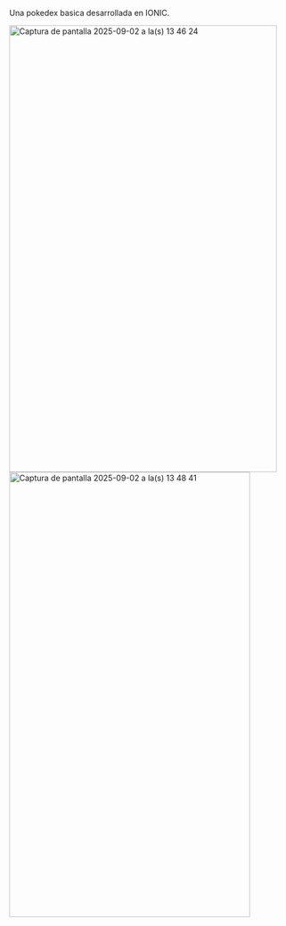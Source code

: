 Una pokedex basica desarrollada en IONIC.

<img width="480" height="802" alt="Captura de pantalla 2025-09-02 a la(s) 13 46 24" src="https://github.com/user-attachments/assets/4acde7a1-fb73-4945-880f-a7120ea5cdeb" />

<img width="432" height="799" alt="Captura de pantalla 2025-09-02 a la(s) 13 48 41" src="https://github.com/user-attachments/assets/633c3cf7-bf17-4af0-9b71-c5378477eb41" />
